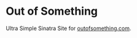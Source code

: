 Out of Something
==============

Ultra Simple Sinatra Site for [outofsomething.com](http://outofsomething.com).
